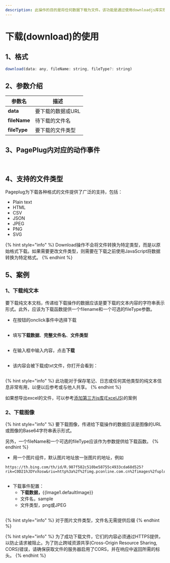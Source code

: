 ```yaml
---
description: 此操作的目的是将任何数据下载为文件。该功能是通过使用downloadjs库实现的。
---
```


# 下载(download)的使用

## 1、格式

```javascript
download(data: any, fileName: string, fileType?: string)
```



## 2、参数介绍

| 参数名          | 描述         |
| ------------ | ---------- |
| **data**     | 要下载的数据或URL |
| **fileName** | 待下载的文件名    |
| **fileType** | 要下载的文件类型   |

## **3、PagePlug内对应的动作事件**

<figure><img src="../../.gitbook/assets/image (10).png" alt=""><figcaption></figcaption></figure>

<figure><img src="../../.gitbook/assets/image (9).png" alt=""><figcaption></figcaption></figure>

## 4、支持的文件类型

Pageplug为下载各种格式的文件提供了广泛的支持，包括：

* Plain text
* HTML
* CSV
* JSON
* JPEG
* PNG
* SVG

{% hint style="info" %}
Download操作不会将文件转换为特定类型，而是以原始格式下载。如果需要更改文件类型，则需要在下载之前使用JavaScript将数据转换为特定格式。
{% endhint %}

## 5、案例

### **1、下载纯文本**

要下载纯文本文档，传递给下载操作的数据应该是要下载的文本内容的字符串表示形式。此外，应该为下载函数提供一个filename和一个可选的fileType参数。

* 在按钮的onclick事件中选择下载

<figure><img src="../../.gitbook/assets/image (105).png" alt=""><figcaption></figcaption></figure>

* 填写**下载数据**、**完整文件名**、**文件类型**

<figure><img src="../../.gitbook/assets/image (144).png" alt=""><figcaption></figcaption></figure>

* 在输入框中输入内容，点击**下载**

<figure><img src="../../.gitbook/assets/image (5).png" alt=""><figcaption></figcaption></figure>

* 该内容会被下载成txt文件，你打开会看到：

<figure><img src="../../.gitbook/assets/image (101).png" alt=""><figcaption></figcaption></figure>

{% hint style="info" %}
此功能对于保存笔记、日志或任何其他类型的纯文本信息非常有用，以便以后参考或与他人共享。
{% endhint %}

如果想导出excel的文件，可以参考[添加第三方js库](../pageplug-de-js-ku/zhi-chi-tian-jia-di-san-fang-js-ku.md)[(ExcelJS)](../pageplug-de-js-ku/zhi-chi-tian-jia-di-san-fang-js-ku.md)的案例

### 2、下载图像

{% hint style="info" %}
要下载图像，传递给下载操作的数据应该是图像的URL或图像的Base64字符串表示形式。



另外，一个fileName和一个可选的fileType应该作为参数提供给下载函数。
{% endhint %}

* 用一个图片组件，默认图片地址放一张图片的地址，例如

```
https://th.bing.com/th/id/R.987f582c510be58755c4933cda68d525?rik=C0D21hJDYvXosw&riu=http%3a%2f%2fimg.pconline.com.cn%2fimages%2fupload%2fupc%2ftx%2fwallpaper%2f1305%2f16%2fc4%2f20990657_1368686545122.jpg&ehk=netN2qzcCVS4ALUQfDOwxAwFcy41oxC%2b0xTFvOYy5ds%3d&risl=&pid=ImgRaw&r=0
```

<figure><img src="../../.gitbook/assets/image (92).png" alt=""><figcaption></figcaption></figure>

* 下载事件配置：
  * **下载数据，**\{{Image1.defaultImage\}}
  * 文件名，sample
  * 文件类型，png或JPEG

<figure><img src="../../.gitbook/assets/image (97).png" alt=""><figcaption></figcaption></figure>

{% hint style="info" %}
对于图片文件类型，文件名无需提供后缀
{% endhint %}

{% hint style="info" %}
为了成功下载文件，它们的内容必须通过HTTPS提供，以防止请求被阻止。为了防止跨域资源共享(Cross-Origin Resource Sharing, CORS)错误，请确保获取文件的服务器启用了CORS，并在响应中返回所需的标头。
{% endhint %}
